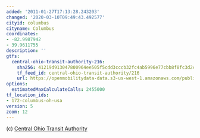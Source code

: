 ```yaml
---
added: '2011-01-27T17:13:28.243203'
changed: '2020-03-10T09:49:43.492577'
cityid: columbus
cityname: Columbus
coordinates:
- -82.9987942
- 39.9611755
description: ''
gtfs:
  central-ohio-transit-authority-216:
    sha256: 41219d913047800964ee505f5cdd3cccb32fc4ab5996e77cbb8f8fc3d2c6e0fc
    tf_feed_id: central-ohio-transit-authority/216
    url: https://openmobilitydata-data.s3-us-west-1.amazonaws.com/public/feeds/central-ohio-transit-authority/216/20200104/gtfs.zip
options:
  estimatedMaxCalculateCalls: 2455000
tf_location_ids:
- 172-columbus-oh-usa
version: 5
zoom: 12
---
```


(c) [Central Ohio Transit Authority](http://www.cota.com/)
